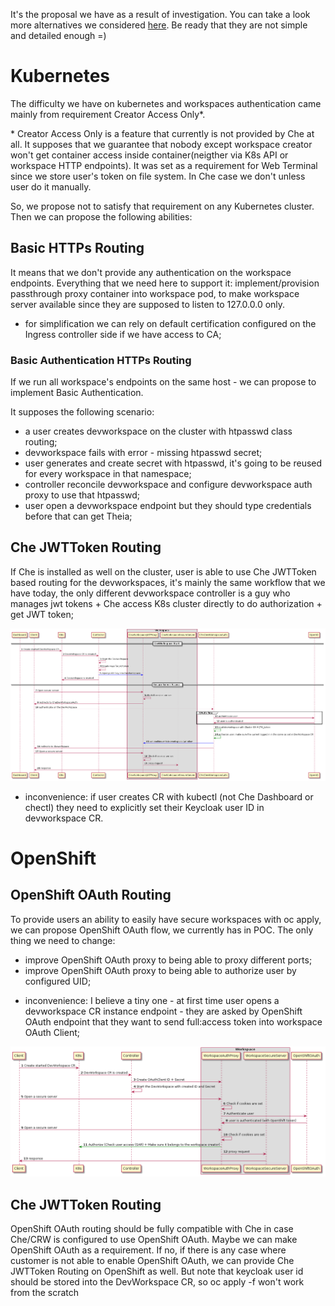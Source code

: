 It's the proposal we have as a result of investigation.
You can take a look more alternatives we considered [here](https://github.com/sleshchenko/devworkspace-operator/tree/authentication-schemas/authentication-schemas). Be ready that they are not simple and detailed enough =)

# Kubernetes

The difficulty we have on kubernetes and workspaces authentication came mainly from requirement Creator Access Only*.

\* Creator Access Only is a feature that currently is not provided by Che at all. It supposes that we guarantee that nobody except workspace creator won't get container access inside container(neigther via K8s API or workspace HTTP endpoints). It was set as a requirement for Web Terminal since we store user's token on file system. In Che case we don't unless user do it manually.

So, we propose not to satisfy that requirement on any Kubernetes cluster. Then we can propose the following abilities:

## Basic HTTPs Routing

It means that we don't provide any authentication on the workspace endpoints. Everything that we need here to support it: implement/provision passthrough proxy container into workspace pod, to make workspace server available since they are supposed to listen to 127.0.0.0 only.

* for simplification we can rely on default certification configured on the Ingress controller side if we have access to CA;

### Basic Authentication HTTPs Routing

If we run all workspace's endpoints on the same host - we can propose to implement Basic Authentication.

It supposes the following scenario:
- a user creates devworkspace on the cluster with htpasswd class routing;
- devworkspace fails with error - missing htpasswd secret;
- user generates and create secret with htpasswd, it's going to be reused for every workspace in that namespace;
- controller reconcile devworkspace and configure devworkspace auth proxy to use that htpasswd;
- user open a devworkspace endpoint but they should type credentials before that can get Theia;

## Che JWTToken Routing

If Che is installed as well on the cluster, user is able to use Che JWTToken based routing for the devworkspaces, it's mainly the same workflow that we have today, the only different devworkspace controller is a guy who manages jwt tokens + Che access K8s cluster directly to do authorization + get JWT token;

![](devworkspace_che_jwt_auth.png)

* inconvenience: if user creates CR with kubectl (not Che Dashboard or chectl) they need to explicitly set their Keycloak user ID in devworkspace CR.

# OpenShift

## OpenShift OAuth Routing

To provide users an ability to easily have secure workspaces with oc apply, we can propose OpenShift OAuth flow, we currently has in POC. The only thing we need to change:
- improve OpenShift OAuth proxy to being able to proxy different ports;
- improve OpenShift OAuth proxy to being able to authorize user by configured UID;

* inconvenience: I believe a tiny one - at first time user opens a devworkspace CR instance endpoint - they are asked by OpenShift OAuth endpoint that they want to send full:access token into workspace OAuth Client;

![](openshift-oauth.png)

## Che JWTToken Routing

OpenShift OAuth routing should be fully compatible with Che in case Che/CRW is configured to use OpenShift OAuth.
Maybe we can make OpenShift OAuth as a requirement. If no, if there is any case where customer is not able to enable OpenShift OAuth, we can provide Che JWTToken Routing on OpenShift as well. But note that keycloak user id should be stored into the DevWorkspace CR, so oc apply -f won't work from the scratch

